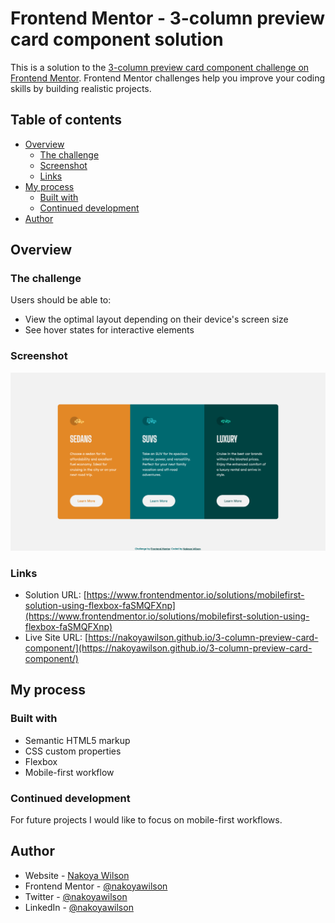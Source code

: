 # Frontend Mentor - 3-column preview card component solution

This is a solution to the [3-column preview card component challenge on Frontend Mentor](https://www.frontendmentor.io/challenges/3column-preview-card-component-pH92eAR2-). Frontend Mentor challenges help you improve your coding skills by building realistic projects. 

## Table of contents

- [Overview](#overview)
  - [The challenge](#the-challenge)
  - [Screenshot](#screenshot)
  - [Links](#links)
- [My process](#my-process)
  - [Built with](#built-with)
  - [Continued development](#continued-development)
- [Author](#author)

## Overview

### The challenge

Users should be able to:

- View the optimal layout depending on their device's screen size
- See hover states for interactive elements

### Screenshot

![](./images/screenshot.png)

### Links

- Solution URL: [https://www.frontendmentor.io/solutions/mobilefirst-solution-using-flexbox-faSMQFXnp](https://www.frontendmentor.io/solutions/mobilefirst-solution-using-flexbox-faSMQFXnp)
- Live Site URL: [https://nakoyawilson.github.io/3-column-preview-card-component/](https://nakoyawilson.github.io/3-column-preview-card-component/)

## My process

### Built with

- Semantic HTML5 markup
- CSS custom properties
- Flexbox
- Mobile-first workflow

### Continued development

For future projects I would like to focus on mobile-first workflows.

## Author

- Website - [Nakoya Wilson](https://nakoyawilson.netlify.app/)
- Frontend Mentor - [@nakoyawilson](https://www.frontendmentor.io/profile/nakoyawilson)
- Twitter - [@nakoyawilson](https://twitter.com/nakoyawilson)
- LinkedIn - [@nakoyawilson](https://www.linkedin.com/in/nakoyawilson/)
